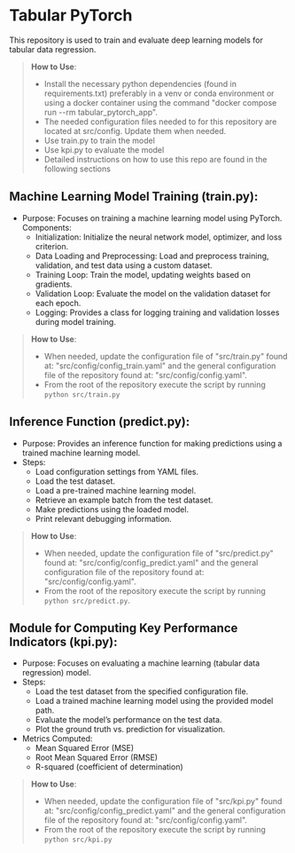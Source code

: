 
#  Tabular PyTorch

This repository is used to train and evaluate deep learning models for tabular data regression.  

>**How to Use**:
>  * Install the necessary python dependencies (found in requirements.txt) preferably in a venv or conda environment or using a docker container using the command "docker compose run --rm tabular_pytorch_app".
>  * The needed configuration files needed to for this repository are located at src/config. Update them when needed.
>  * Use train.py to train the model 
>  * Use kpi.py to evaluate the model
>  * Detailed instructions on how to use this repo are found in the following sections


## Machine Learning Model Training (train.py):

* Purpose: Focuses on training a machine learning model using PyTorch.  
Components:
  * Initialization: Initialize the neural network model, optimizer, and loss criterion.
  * Data Loading and Preprocessing: Load and preprocess training, validation, and test data using a custom dataset.
  * Training Loop: Train the model, updating weights based on gradients.
  * Validation Loop: Evaluate the model on the validation dataset for each epoch.
  * Logging: Provides a class for logging training and validation losses during model training.

>**How to Use**:
>  * When needed, update the configuration file of "src/train.py" found at: "src/config/config_train.yaml"
>  and the general configuration file of the repository found at: "src/config/config.yaml".
>  * From the root of the repository execute the script by running `python src/train.py` 



## Inference Function (predict.py):

* Purpose: Provides an inference function for making predictions using a trained machine learning model.
* Steps:
  * Load configuration settings from YAML files.
  * Load the test dataset.
  * Load a pre-trained machine learning model.
  * Retrieve an example batch from the test dataset.
  * Make predictions using the loaded model.
  * Print relevant debugging information.

>**How to Use**:
>  * When needed, update the configuration file of "src/predict.py" found at: "src/config/config_predict.yaml"
>  and the general configuration file of the repository found at: "src/config/config.yaml".
>  * From the root of the repository execute the script by running `python src/predict.py`.


## Module for Computing Key Performance Indicators (kpi.py):

* Purpose: Focuses on evaluating a machine learning (tabular data regression) model.
* Steps:
  * Load the test dataset from the specified configuration file.
  * Load a trained machine learning model using the provided model path.
  * Evaluate the model’s performance on the test data.
  * Plot the ground truth vs. prediction for visualization.
* Metrics Computed:
  * Mean Squared Error (MSE)
  * Root Mean Squared Error (RMSE)
  * R-squared (coefficient of determination)

>**How to Use**:
>  * When needed, update the configuration file of "src/kpi.py" found at: "src/config/config_predict.yaml"
>  and the general configuration file of the repository found at: "src/config/config.yaml".
>  * From the root of the repository execute the script by running `python src/kpi.py` 


